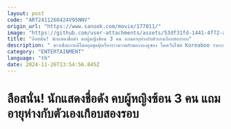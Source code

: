 ```yaml
---
layout: post
code: "ART2411260424V95NNV"
origin_url: "https://www.sanook.com/movie/177011/"
image: "https://github.com/user-attachments/assets/53df31fd-1441-4f72-ae7a-0a5d160aadd8"
title: "ลือสนั่น! นักแสดงชื่อดัง คบผู้หญิงซ้อน 3 คน แถมอายุห่างกับตัวเองเกือบสองรอบ"
description: " ชาวเน็ตเกาหลีไม่หยุดขุดคุ้ยเรื่องราวความรักของจองอูซอง โดยเว็บไซต์ Koreaboo รายงานว่าได้มีแอคเคาท์หนึ่งออกมาเปิดเผยว่านักแสดงชื่อดังมีพฤติกรรมคบซ้อน คุยกับผู้หญิง 3 คนพร้อมกัน "
category: "ENTERTAINMENT"
language: "th"
date: 2024-11-26T13:54:56.845Z
---
```


# ลือสนั่น! นักแสดงชื่อดัง คบผู้หญิงซ้อน 3 คน แถมอายุห่างกับตัวเองเกือบสองรอบ